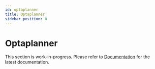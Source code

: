 ```yaml
---
id: optaplanner
title: Optaplanner
sidebar_position: 0
---
```


# Optaplanner

This section is work-in-progress. Please refer to [Documentation](https://kie.apache.org/docs/documentation/) for the latest documentation.